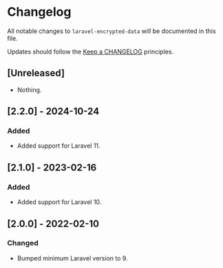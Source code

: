 # Changelog

All notable changes to `laravel-encrypted-data` will be documented in this file.

Updates should follow the [Keep a CHANGELOG](http://keepachangelog.com/) principles.

## [Unreleased]

- Nothing.

## [2.2.0] - 2024-10-24

### Added

- Added support for Laravel 11.

## [2.1.0] - 2023-02-16

### Added

- Added support for Laravel 10.

## [2.0.0] - 2022-02-10

### Changed
- Bumped minimum Laravel version to 9.
